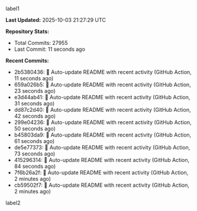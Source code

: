 
label1 
<!-- ACTIVITY_START -->
**Last Updated:** 2025-10-03 21:27:29 UTC

**Repository Stats:**
- Total Commits: 27955
- Last Commit: 11 seconds ago

**Recent Commits:**
- 2b5380436: 🤖 Auto-update README with recent activity (GitHub Action, 11 seconds ago)
- 659a026b5: 🤖 Auto-update README with recent activity (GitHub Action, 23 seconds ago)
- e3d44ab41: 🤖 Auto-update README with recent activity (GitHub Action, 31 seconds ago)
- dd87c2d40: 🤖 Auto-update README with recent activity (GitHub Action, 42 seconds ago)
- 299e04236: 🤖 Auto-update README with recent activity (GitHub Action, 50 seconds ago)
- b45803da9: 🤖 Auto-update README with recent activity (GitHub Action, 61 seconds ago)
- de5e77373: 🤖 Auto-update README with recent activity (GitHub Action, 73 seconds ago)
- 415296314: 🤖 Auto-update README with recent activity (GitHub Action, 84 seconds ago)
- 7f6b26a2f: 🤖 Auto-update README with recent activity (GitHub Action, 2 minutes ago)
- cb59502f7: 🤖 Auto-update README with recent activity (GitHub Action, 2 minutes ago)
<!-- ACTIVITY_END -->

label2
